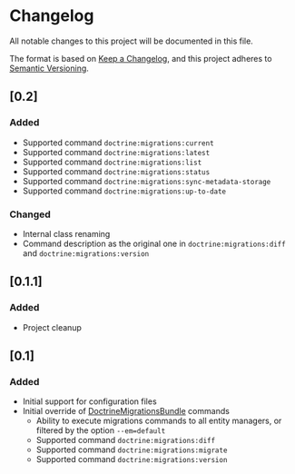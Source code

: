 # Changelog
All notable changes to this project will be documented in this file.

The format is based on [Keep a Changelog](https://keepachangelog.com/en/1.0.0/),
and this project adheres to [Semantic Versioning](https://semver.org/spec/v2.0.0.html).

## [0.2]
### Added
- Supported command `doctrine:migrations:current`
- Supported command `doctrine:migrations:latest`
- Supported command `doctrine:migrations:list`
- Supported command `doctrine:migrations:status`
- Supported command `doctrine:migrations:sync-metadata-storage`
- Supported command `doctrine:migrations:up-to-date`

### Changed
- Internal class renaming
- Command description as the original one in `doctrine:migrations:diff` and `doctrine:migrations:version`

## [0.1.1]
### Added
- Project cleanup

## [0.1]
### Added
- Initial support for configuration files
- Initial override of [DoctrineMigrationsBundle](https://github.com/doctrine/DoctrineMigrationsBundle) commands
  - Ability to execute migrations commands to all entity managers, or filtered by the option `--em=default`
  - Supported command `doctrine:migrations:diff`
  - Supported command `doctrine:migrations:migrate`
  - Supported command `doctrine:migrations:version`